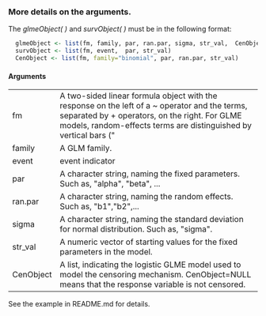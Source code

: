
### More details on the arguments.

The *glmeObject( )* and *survObject( )* must be in the following format:
```r
  glmeObject <- list(fm, family, par, ran.par, sigma, str_val,  CenObject)
  survObject <- list(fm, event,  par, str_val)
  CenObject <- list(fm, family="binomial", par, ran.par, str_val)  
```

#### Arguments
|       |        |
|-------|--------| 
|fm     | A two-sided linear formula object with the response on the left of a ~ operator and the terms, separated by + operators, on the right. For GLME models, random-effects terms are distinguished by vertical bars ("|") separating expressions for design matrices from grouping factors. For Cox model, the random effects in GLME models will be automatically incorporated as explanatory variables. So there is no need to include random effects on the right side of the formula.|
|family | A GLM family.  |
| event |  event indicator  |
| par | A character string, naming the fixed parameters. Such as, "alpha", "beta", ...  |
| ran.par |  A character string, naming the random effects. Such as, "b1","b2",...  |   
| sigma  |  A character string, naming the standard deviation for normal distribution. Such as, "sigma". |
| str_val |  A numeric vector of starting values for the fixed parameters in the model. |
| CenObject | A list, indicating the logistic GLME model used to model the censoring mechanism. CenObject=NULL means that the response variable is not censored.| 

See the example in README.md for details.

<!-- 
|Cvalue | value of the lower limit of quantification|
| Cregime      | number of regimes in the censored data. It defaults to 1.| 
-->

